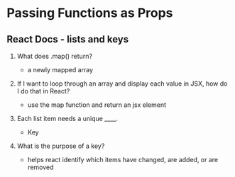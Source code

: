 # Passing Functions as Props

## React Docs - lists and keys

1. What does .map() return?
    * a newly mapped array

1. If I want to loop through an array and display each value in JSX, how do I do that in React?
    * use the map function and return an jsx element

1. Each list item needs a unique ____.
    * Key

1. What is the purpose of a key?
    * helps react identify which items have changed, are added, or are removed